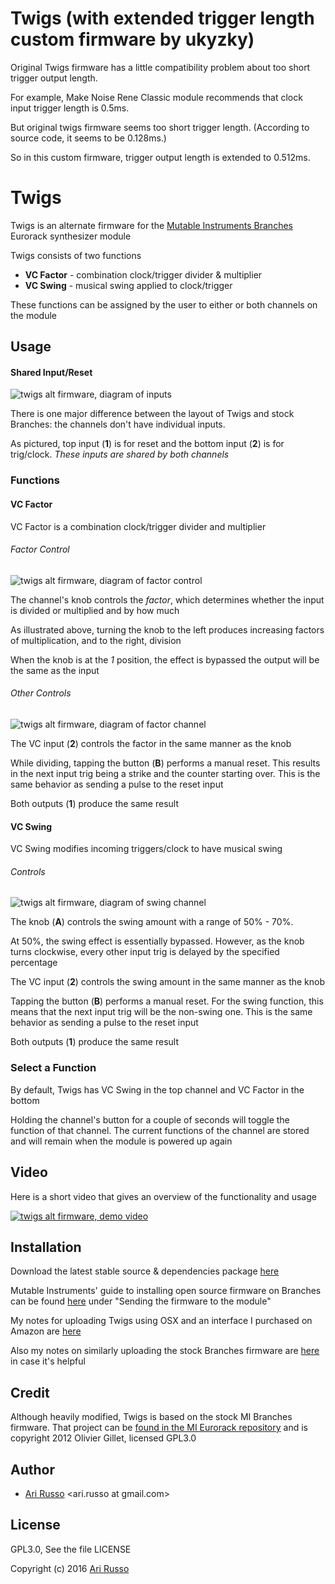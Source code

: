 # Twigs (with extended trigger length custom firmware by ukyzky)

Original Twigs firmware has a little compatibility problem about too short trigger output length.

For example, Make Noise Rene Classic module recommends that clock input trigger length is 0.5ms.

But original twigs firmware seems too short trigger length.
(According to source code, it seems to be 0.128ms.)

So in this custom firmware, trigger output length is extended to 0.512ms.

# Twigs

Twigs is an alternate firmware for the [Mutable Instruments Branches](http://mutable-instruments.net/modules/branches) Eurorack synthesizer module

Twigs consists of two functions

* **VC Factor** - combination clock/trigger divider & multiplier
* **VC Swing** - musical swing applied to clock/trigger

These functions can be assigned by the user to either or both channels on the module

## Usage
#### Shared Input/Reset

![twigs alt firmware, diagram of inputs](http://i.imgur.com/honssyb.png)

There is one major difference between the layout of Twigs and stock Branches: the channels don't have individual inputs.  

As pictured, top input (**1**) is for reset and the bottom input (**2**) is for trig/clock. *These inputs are shared by both channels*

### Functions

#### VC Factor

VC Factor is a combination clock/trigger divider and multiplier

###### Factor Control

![twigs alt firmware, diagram of factor control](http://i.imgur.com/hEDyddZ.png)

The channel's knob controls the *factor*, which determines whether the input is divided or multiplied and by how much

As illustrated above, turning the knob to the left produces increasing factors of multiplication, and to the right, division

When the knob is at the *1* position, the effect is bypassed the output will be the same as the input

###### Other Controls

![twigs alt firmware, diagram of factor channel](http://i.imgur.com/rmMf5k4.png)

The VC input (**2**) controls the factor in the same manner as the knob

While dividing, tapping the button (**B**) performs a manual reset.  This results in the next input trig being a strike and the counter starting over. This is the same behavior as sending a pulse to the reset input

Both outputs (**1**) produce the same result

#### VC Swing

VC Swing modifies incoming triggers/clock to have musical swing

###### Controls

![twigs alt firmware, diagram of swing channel](http://i.imgur.com/rmMf5k4.png)

The knob (**A**) controls the swing amount with a range of 50% - 70%.

At 50%, the swing effect is essentially bypassed. However, as the knob turns clockwise, every other input trig is delayed by the specified percentage

The VC input (**2**) controls the swing amount in the same manner as the knob

Tapping the button (**B**) performs a manual reset. For the swing function, this means that the next input trig will be the non-swing one.  This is the same behavior as sending a pulse to the reset input

Both outputs (**1**) produce the same result

### Select a Function

By default, Twigs has VC Swing in the top channel and VC Factor in the bottom

Holding the channel's button for a couple of seconds will toggle the function of that channel.  The current functions of the channel are stored and will remain when the module is powered up again

## Video

Here is a short video that gives an overview of the functionality and usage

[![twigs alt firmware, demo video](http://img.youtube.com/vi/lWKPzUoxJjY/0.jpg?1)](http://www.youtube.com/watch?v=lWKPzUoxJjY)

## Installation

Download the latest stable source & dependencies package [here](https://github.com/arirusso/twigs/blob/master/releases/twigs-1.0.1.tar.gz?raw=true)

Mutable Instruments' guide to installing open source firmware on Branches can be found [here](http://mutable-instruments.net/modules/branches/open) under "Sending the firmware to the module"

My notes for uploading Twigs using OSX and an interface I purchased on Amazon are [here](https://gist.github.com/arirusso/9d55c77618bd1195a9fc238ffac47f18)

Also my notes on similarly uploading the stock Branches firmware are [here](https://gist.github.com/arirusso/88e5f4d04e99e3fdf8914225cea74581) in case it's helpful

## Credit

Although heavily modified, Twigs is based on the stock MI Branches firmware.  That project can be [found in the MI Eurorack repository](https://github.com/pichenettes/eurorack) and is copyright 2012 Olivier Gillet, licensed GPL3.0

## Author

* [Ari Russo](http://github.com/arirusso) <ari.russo at gmail.com>

## License

GPL3.0, See the file LICENSE

Copyright (c) 2016 [Ari Russo](http://arirusso.com)
